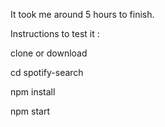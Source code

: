 
It took me around 5 hours to finish.

Instructions to test it :

clone or download

cd spotify-search

npm install

npm start
